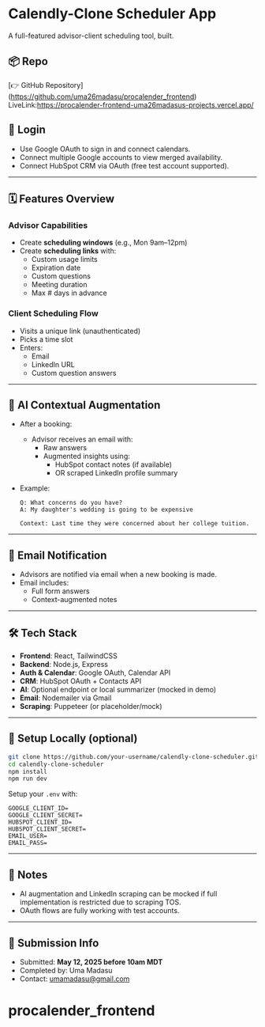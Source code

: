 
# Calendly-Clone Scheduler App

A full-featured advisor-client scheduling tool, built.


## 📦 Repo

[👉 GitHub Repository] (https://github.com/uma26madasu/procalender_frontend)
LiveLink:https://procalender-frontend-uma26madasus-projects.vercel.app/


## 🔐 Login

- Use Google OAuth to sign in and connect calendars.
- Connect multiple Google accounts to view merged availability.
- Connect HubSpot CRM via OAuth (free test account supported).

---

## 🗓 Features Overview

### Advisor Capabilities
- Create **scheduling windows** (e.g., Mon 9am–12pm)
- Create **scheduling links** with:
  - Custom usage limits
  - Expiration date
  - Custom questions
  - Meeting duration
  - Max # days in advance

### Client Scheduling Flow
- Visits a unique link (unauthenticated)
- Picks a time slot
- Enters:
  - Email
  - LinkedIn URL
  - Custom question answers

---

## 🧠 AI Contextual Augmentation

- After a booking:
  - Advisor receives an email with:
    - Raw answers
    - Augmented insights using:
      - HubSpot contact notes (if available)
      - OR scraped LinkedIn profile summary
- Example:

  ```
  Q: What concerns do you have?
  A: My daughter's wedding is going to be expensive

  Context: Last time they were concerned about her college tuition.
  ```

---

## 📧 Email Notification

- Advisors are notified via email when a new booking is made.
- Email includes:
  - Full form answers
  - Context-augmented notes

---

## 🛠 Tech Stack

- **Frontend**: React, TailwindCSS
- **Backend**: Node.js, Express
- **Auth & Calendar**: Google OAuth, Calendar API
- **CRM**: HubSpot OAuth + Contacts API
- **AI**: Optional endpoint or local summarizer (mocked in demo)
- **Email**: Nodemailer via Gmail
- **Scraping**: Puppeteer (or placeholder/mock)

---

## 🚀 Setup Locally (optional)

```bash
git clone https://github.com/your-username/calendly-clone-scheduler.git
cd calendly-clone-scheduler
npm install
npm run dev
```

Setup your `.env` with:

```
GOOGLE_CLIENT_ID=
GOOGLE_CLIENT_SECRET=
HUBSPOT_CLIENT_ID=
HUBSPOT_CLIENT_SECRET=
EMAIL_USER=
EMAIL_PASS=
```

---

## 📌 Notes

- AI augmentation and LinkedIn scraping can be mocked if full implementation is restricted due to scraping TOS.
- OAuth flows are fully working with test accounts.

---

## 📅 Submission Info

- Submitted: **May 12, 2025 before 10am MDT**
- Completed by: Uma Madasu
- Contact: umamadasu@gmail.com
# procalender_frontend
